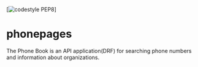 [![codestyle PEP8](https://github.com/raikhert13/phonepages/actions/workflows/codestyle.yaml/badge.svg)]
# phonepages
The Phone Book is an API application(DRF) for searching phone numbers and information about organizations.
